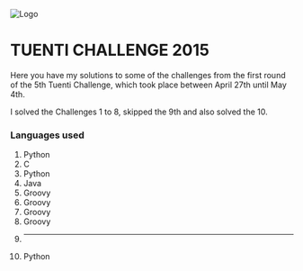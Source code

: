 ![Logo](https://contest.tuenti.net/resources/logo.png)

# TUENTI CHALLENGE 2015

Here you have my solutions to some of the challenges from the first round of the 5th Tuenti Challenge, which took place between April 27th until May 4th.

I solved the Challenges 1 to 8, skipped the 9th and also solved the 10.

### Languages used
1. Python
2. C
3. Python
4. Java
5. Groovy
6. Groovy
7. Groovy
8. Groovy
9. ---
10. Python
